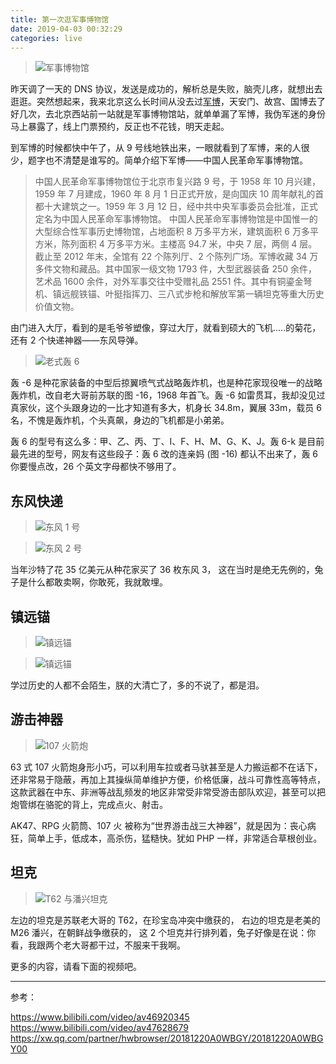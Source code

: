 ```yaml
---
title: 第一次逛军事博物馆
date: 2019-04-03 00:32:29
categories: live
---
```


>![军事博物馆](/images/military-museum.jpg)

昨天调了一天的 DNS 协议，发送是成功的，解析总是失败，脑壳儿疼，就想出去逛逛。突然想起来，我来北京这么长时间从没去过[军博](http://www.jb.mil.cn)，天安门、故宫、国博去了好几次，去北京西站前一站就是军事博物馆站，就单单漏了军博，我伪军迷的身份马上暴露了，线上门票预约，反正也不花钱，明天走起。

到军博的时候都快中午了，从 9 号线地铁出来，一眼就看到了军博，来的人很少，题字也不清楚是谁写的。简单介绍下军博——中国人民革命军事博物馆。

> 中国人民革命军事博物馆位于北京市复兴路 9 号，于 1958 年 10 月兴建，1959 年 7 月建成，1960 年 8 月 1 日正式开放，是向国庆 10 周年献礼的首都十大建筑之一。1959 年 3 月 12 日，经中共中央军事委员会批准，正式定名为中国人民革命军事博物馆。
中国人民革命军事博物馆是中国惟一的大型综合性军事历史博物馆，占地面积 8 万多平方米，建筑面积 6 万多平方米，陈列面积 4 万多平方米。主楼高 94.7 米，中央 7 层，两侧 4 层。截止至 2012 年末，全馆有 22 个陈列厅、2 个陈列广场。军博收藏 34 万多件文物和藏品。其中国家一级文物 1793 件，大型武器装备 250 余件，艺术品 1600 余件，对外军事交往中受赠礼品 2551 件。其中有铜鎏金弩机、镇远舰铁锚、叶挺指挥刀、三八式步枪和解放军第一辆坦克等重大历史价值文物。

由门进入大厅，看到的是毛爷爷塑像，穿过大厅，就看到硕大的飞机.....的菊花，还有 2 个快递神器——东风导弹。

>![老式轰 6](/images/h6.jpg)

轰 -6 是种花家装备的中型后掠翼喷气式战略轰炸机，也是种花家现役唯一的战略轰炸机，改自老大哥前苏联的图 -16，1968 年首飞。轰 -6 如雷贯耳，我却没见过真家伙，这个头跟身边的一比才知道有多大，机身长 34.8m，翼展 33m，载员 6 名，不愧是轰炸机，个头真飙，身边的飞机都是小弟弟。

轰 6 的型号有这么多：甲、乙、丙、丁、Ⅰ、F、H、M、G、K、J。轰 6-k 是目前最先进的型号，网友有这些段子：轰 6 改的连亲妈 (图 -16) 都认不出来了，轰 6 你要慢点改，26 个英文字母都快不够用了。

## 东风快递

>![东风 1 号](/images/dongfeng1.jpg)

>![东风 2 号](/images/dongfeng2.jpg)

当年沙特了花 35 亿美元从种花家买了 36 枚东风 3，
这在当时是绝无先例的，兔子是什么都敢卖啊，你敢死，我就敢埋。

## 镇远锚

> ![镇远锚](/images/zhenyuan1.jpg)

> ![镇远锚](/images/zhenyuan2.jpg)

学过历史的人都不会陌生，朕的大清亡了，多的不说了，都是泪。

## 游击神器

>![107 火箭炮](/images/107.jpg)

63 式 107 火箭炮身形小巧，可以利用车拉或者马驮甚至是人力搬运都不在话下，还非常易于隐蔽，再加上其操纵简单维护方便，价格低廉，战斗可靠性高等特点，这款武器在中东、非洲等战乱频发的地区非常受非常受游击部队欢迎，甚至可以把炮管绑在骆驼的背上，完成点火、射击。

AK47、RPG 火箭筒、107 火 被称为“世界游击战三大神器”，就是因为：丧心病狂，简单上手，低成本，高杀伤，猛糙快。犹如 PHP 一样，非常适合草根创业。

## 坦克

>![T62 与潘兴坦克](/images/t62-pan.jpg)

左边的坦克是苏联老大哥的 T62，在珍宝岛冲突中缴获的，
右边的坦克是老美的 M26 潘兴，在朝鲜战争缴获的，
这 2 个坦克并行排列着，兔子好像是在说：你看，我跟两个老大哥都干过，不服来干我啊。

更多的内容，请看下面的视频吧。

---

参考：

https://www.bilibili.com/video/av46920345
https://www.bilibili.com/video/av47628679
https://xw.qq.com/partner/hwbrowser/20181220A0WBGY/20181220A0WBGY00